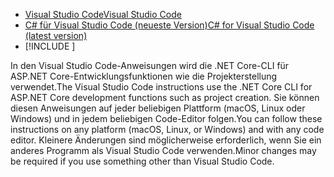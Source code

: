* [<span data-ttu-id="9e139-101">Visual Studio Code</span><span class="sxs-lookup"><span data-stu-id="9e139-101">Visual Studio Code</span></span>](https://code.visualstudio.com/download)
* [<span data-ttu-id="9e139-102">C# für Visual Studio Code (neueste Version)</span><span class="sxs-lookup"><span data-stu-id="9e139-102">C# for Visual Studio Code (latest version)</span></span>](https://marketplace.visualstudio.com/items?itemName=ms-vscode.csharp)
* [!INCLUDE [](~/includes/3.0-SDK.md)]

<span data-ttu-id="9e139-103">In den Visual Studio Code-Anweisungen wird die .NET Core-CLI für ASP.NET Core-Entwicklungsfunktionen wie die Projekterstellung verwendet.</span><span class="sxs-lookup"><span data-stu-id="9e139-103">The Visual Studio Code instructions use the .NET Core CLI for ASP.NET Core development functions such as project creation.</span></span> <span data-ttu-id="9e139-104">Sie können diesen Anweisungen auf jeder beliebigen Plattform (macOS, Linux oder Windows) und in jedem beliebigen Code-Editor folgen.</span><span class="sxs-lookup"><span data-stu-id="9e139-104">You can follow these instructions on any platform (macOS, Linux, or Windows) and with any code editor.</span></span> <span data-ttu-id="9e139-105">Kleinere Änderungen sind möglicherweise erforderlich, wenn Sie ein anderes Programm als Visual Studio Code verwenden.</span><span class="sxs-lookup"><span data-stu-id="9e139-105">Minor changes may be required if you use something other than Visual Studio Code.</span></span>
